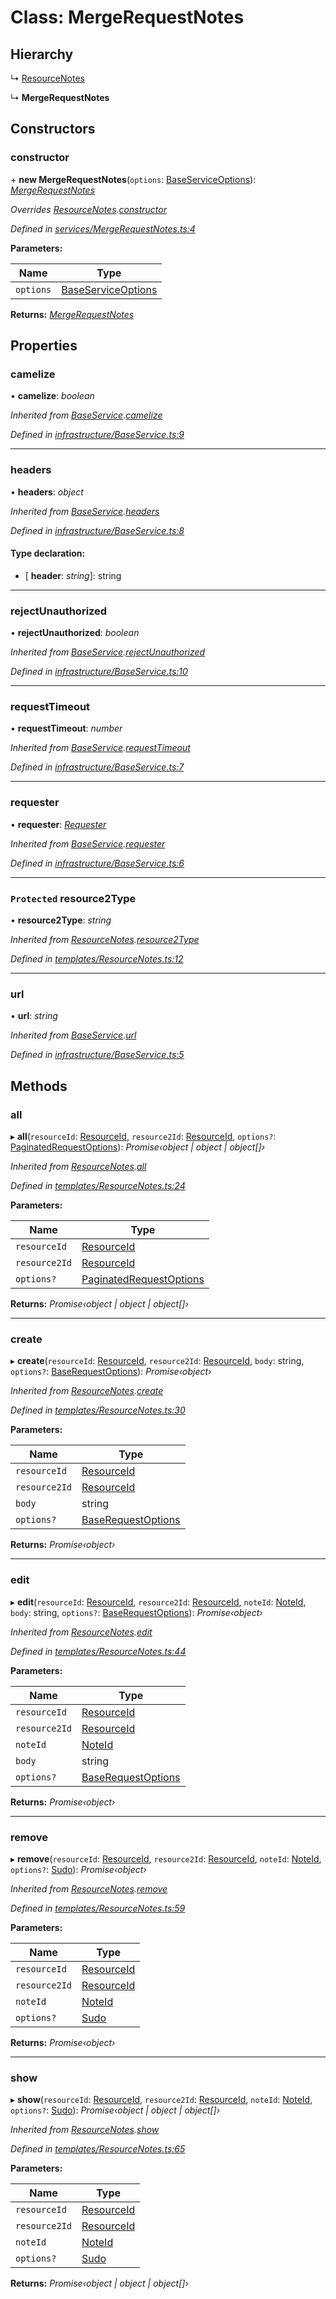 # Class: MergeRequestNotes

## Hierarchy

  ↳ [ResourceNotes](_templates_resourcenotes_.resourcenotes.md)

  ↳ **MergeRequestNotes**

## Constructors

###  constructor

\+ **new MergeRequestNotes**(`options`: [BaseServiceOptions](../interfaces/_infrastructure_index_.baseserviceoptions.md)): *[MergeRequestNotes](_services_mergerequestnotes_.mergerequestnotes.md)*

*Overrides [ResourceNotes](_templates_resourcenotes_.resourcenotes.md).[constructor](_templates_resourcenotes_.resourcenotes.md#constructor)*

*Defined in [services/MergeRequestNotes.ts:4](https://github.com/arsdehnel/node-gitlab/blob/c2ee9bb/src/services/MergeRequestNotes.ts#L4)*

**Parameters:**

Name | Type |
------ | ------ |
`options` | [BaseServiceOptions](../interfaces/_infrastructure_index_.baseserviceoptions.md) |

**Returns:** *[MergeRequestNotes](_services_mergerequestnotes_.mergerequestnotes.md)*

## Properties

###  camelize

• **camelize**: *boolean*

*Inherited from [BaseService](_infrastructure_baseservice_.baseservice.md).[camelize](_infrastructure_baseservice_.baseservice.md#camelize)*

*Defined in [infrastructure/BaseService.ts:9](https://github.com/arsdehnel/node-gitlab/blob/c2ee9bb/src/infrastructure/BaseService.ts#L9)*

___

###  headers

• **headers**: *object*

*Inherited from [BaseService](_infrastructure_baseservice_.baseservice.md).[headers](_infrastructure_baseservice_.baseservice.md#headers)*

*Defined in [infrastructure/BaseService.ts:8](https://github.com/arsdehnel/node-gitlab/blob/c2ee9bb/src/infrastructure/BaseService.ts#L8)*

#### Type declaration:

* \[ **header**: *string*\]: string

___

###  rejectUnauthorized

• **rejectUnauthorized**: *boolean*

*Inherited from [BaseService](_infrastructure_baseservice_.baseservice.md).[rejectUnauthorized](_infrastructure_baseservice_.baseservice.md#rejectunauthorized)*

*Defined in [infrastructure/BaseService.ts:10](https://github.com/arsdehnel/node-gitlab/blob/c2ee9bb/src/infrastructure/BaseService.ts#L10)*

___

###  requestTimeout

• **requestTimeout**: *number*

*Inherited from [BaseService](_infrastructure_baseservice_.baseservice.md).[requestTimeout](_infrastructure_baseservice_.baseservice.md#requesttimeout)*

*Defined in [infrastructure/BaseService.ts:7](https://github.com/arsdehnel/node-gitlab/blob/c2ee9bb/src/infrastructure/BaseService.ts#L7)*

___

###  requester

• **requester**: *[Requester](../interfaces/_infrastructure_index_.requester.md)*

*Inherited from [BaseService](_infrastructure_baseservice_.baseservice.md).[requester](_infrastructure_baseservice_.baseservice.md#requester)*

*Defined in [infrastructure/BaseService.ts:6](https://github.com/arsdehnel/node-gitlab/blob/c2ee9bb/src/infrastructure/BaseService.ts#L6)*

___

### `Protected` resource2Type

• **resource2Type**: *string*

*Inherited from [ResourceNotes](_templates_resourcenotes_.resourcenotes.md).[resource2Type](_templates_resourcenotes_.resourcenotes.md#protected-resource2type)*

*Defined in [templates/ResourceNotes.ts:12](https://github.com/arsdehnel/node-gitlab/blob/c2ee9bb/src/templates/ResourceNotes.ts#L12)*

___

###  url

• **url**: *string*

*Inherited from [BaseService](_infrastructure_baseservice_.baseservice.md).[url](_infrastructure_baseservice_.baseservice.md#url)*

*Defined in [infrastructure/BaseService.ts:5](https://github.com/arsdehnel/node-gitlab/blob/c2ee9bb/src/infrastructure/BaseService.ts#L5)*

## Methods

###  all

▸ **all**(`resourceId`: [ResourceId](../modules/_services_index_.md#resourceid), `resource2Id`: [ResourceId](../modules/_services_index_.md#resourceid), `options?`: [PaginatedRequestOptions](../interfaces/_infrastructure_index_.paginatedrequestoptions.md)): *Promise‹object | object | object[]›*

*Inherited from [ResourceNotes](_templates_resourcenotes_.resourcenotes.md).[all](_templates_resourcenotes_.resourcenotes.md#all)*

*Defined in [templates/ResourceNotes.ts:24](https://github.com/arsdehnel/node-gitlab/blob/c2ee9bb/src/templates/ResourceNotes.ts#L24)*

**Parameters:**

Name | Type |
------ | ------ |
`resourceId` | [ResourceId](../modules/_services_index_.md#resourceid) |
`resource2Id` | [ResourceId](../modules/_services_index_.md#resourceid) |
`options?` | [PaginatedRequestOptions](../interfaces/_infrastructure_index_.paginatedrequestoptions.md) |

**Returns:** *Promise‹object | object | object[]›*

___

###  create

▸ **create**(`resourceId`: [ResourceId](../modules/_services_index_.md#resourceid), `resource2Id`: [ResourceId](../modules/_services_index_.md#resourceid), `body`: string, `options?`: [BaseRequestOptions](../interfaces/_infrastructure_index_.baserequestoptions.md)): *Promise‹object›*

*Inherited from [ResourceNotes](_templates_resourcenotes_.resourcenotes.md).[create](_templates_resourcenotes_.resourcenotes.md#create)*

*Defined in [templates/ResourceNotes.ts:30](https://github.com/arsdehnel/node-gitlab/blob/c2ee9bb/src/templates/ResourceNotes.ts#L30)*

**Parameters:**

Name | Type |
------ | ------ |
`resourceId` | [ResourceId](../modules/_services_index_.md#resourceid) |
`resource2Id` | [ResourceId](../modules/_services_index_.md#resourceid) |
`body` | string |
`options?` | [BaseRequestOptions](../interfaces/_infrastructure_index_.baserequestoptions.md) |

**Returns:** *Promise‹object›*

___

###  edit

▸ **edit**(`resourceId`: [ResourceId](../modules/_services_index_.md#resourceid), `resource2Id`: [ResourceId](../modules/_services_index_.md#resourceid), `noteId`: [NoteId](../modules/_services_index_.md#noteid), `body`: string, `options?`: [BaseRequestOptions](../interfaces/_infrastructure_index_.baserequestoptions.md)): *Promise‹object›*

*Inherited from [ResourceNotes](_templates_resourcenotes_.resourcenotes.md).[edit](_templates_resourcenotes_.resourcenotes.md#edit)*

*Defined in [templates/ResourceNotes.ts:44](https://github.com/arsdehnel/node-gitlab/blob/c2ee9bb/src/templates/ResourceNotes.ts#L44)*

**Parameters:**

Name | Type |
------ | ------ |
`resourceId` | [ResourceId](../modules/_services_index_.md#resourceid) |
`resource2Id` | [ResourceId](../modules/_services_index_.md#resourceid) |
`noteId` | [NoteId](../modules/_services_index_.md#noteid) |
`body` | string |
`options?` | [BaseRequestOptions](../interfaces/_infrastructure_index_.baserequestoptions.md) |

**Returns:** *Promise‹object›*

___

###  remove

▸ **remove**(`resourceId`: [ResourceId](../modules/_services_index_.md#resourceid), `resource2Id`: [ResourceId](../modules/_services_index_.md#resourceid), `noteId`: [NoteId](../modules/_services_index_.md#noteid), `options?`: [Sudo](../interfaces/_infrastructure_index_.sudo.md)): *Promise‹object›*

*Inherited from [ResourceNotes](_templates_resourcenotes_.resourcenotes.md).[remove](_templates_resourcenotes_.resourcenotes.md#remove)*

*Defined in [templates/ResourceNotes.ts:59](https://github.com/arsdehnel/node-gitlab/blob/c2ee9bb/src/templates/ResourceNotes.ts#L59)*

**Parameters:**

Name | Type |
------ | ------ |
`resourceId` | [ResourceId](../modules/_services_index_.md#resourceid) |
`resource2Id` | [ResourceId](../modules/_services_index_.md#resourceid) |
`noteId` | [NoteId](../modules/_services_index_.md#noteid) |
`options?` | [Sudo](../interfaces/_infrastructure_index_.sudo.md) |

**Returns:** *Promise‹object›*

___

###  show

▸ **show**(`resourceId`: [ResourceId](../modules/_services_index_.md#resourceid), `resource2Id`: [ResourceId](../modules/_services_index_.md#resourceid), `noteId`: [NoteId](../modules/_services_index_.md#noteid), `options?`: [Sudo](../interfaces/_infrastructure_index_.sudo.md)): *Promise‹object | object | object[]›*

*Inherited from [ResourceNotes](_templates_resourcenotes_.resourcenotes.md).[show](_templates_resourcenotes_.resourcenotes.md#show)*

*Defined in [templates/ResourceNotes.ts:65](https://github.com/arsdehnel/node-gitlab/blob/c2ee9bb/src/templates/ResourceNotes.ts#L65)*

**Parameters:**

Name | Type |
------ | ------ |
`resourceId` | [ResourceId](../modules/_services_index_.md#resourceid) |
`resource2Id` | [ResourceId](../modules/_services_index_.md#resourceid) |
`noteId` | [NoteId](../modules/_services_index_.md#noteid) |
`options?` | [Sudo](../interfaces/_infrastructure_index_.sudo.md) |

**Returns:** *Promise‹object | object | object[]›*
